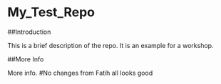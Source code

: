 # My_Test_Repo


##Introduction

This is a brief description of the repo. It is an example for a workshop.


##More Info

More info.
#No changes from Fatih all looks good